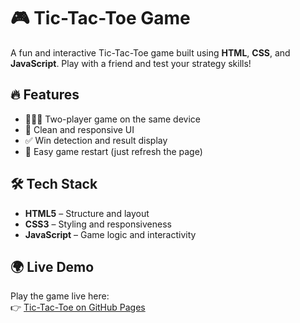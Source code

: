 # 🎮 Tic-Tac-Toe Game

A fun and interactive Tic-Tac-Toe game built using **HTML**, **CSS**, and **JavaScript**. Play with a friend and test your strategy skills!

## 🔥 Features

- 🧑‍🤝‍🧑 Two-player game on the same device
- 🎨 Clean and responsive UI
- ✅ Win detection and result display
- 🔄 Easy game restart (just refresh the page)

## 🛠️ Tech Stack

- **HTML5** – Structure and layout
- **CSS3** – Styling and responsiveness
- **JavaScript** – Game logic and interactivity

## 🌍 Live Demo

Play the game live here:  
👉 [Tic-Tac-Toe on GitHub Pages](https://adityakumarbharadwaj.github.io/tic-tac-toe-game/)

